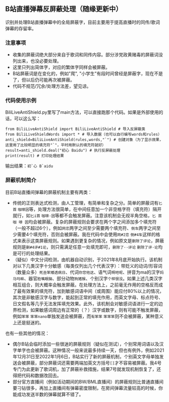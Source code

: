 ## B站直播弹幕反屏蔽处理（随缘更新中）

识别并处理B站直播弹幕中的全局屏蔽字，目前主要用于提高直播时的同传/歌词弹幕的存留率。

### 注意事项
+ 收集的屏蔽词绝大部分来自于歌词和同传内容。部分涉党政黄赌毒的屏蔽词没列出来，也没必要处理。
+ 这里只列出简体字，对应的繁体字同样会被屏蔽。
+ B站屏蔽词是在变化的，例如"爬", "小学生"有段时间曾经是屏蔽字，现在不是了，但以后仍可能再次被屏蔽。
+ 代码不规范/冗余/处理方法差，望见谅。

### 代码使用示例
BiliLiveAntiShield.py里写了main方法，可以直接跑那个代码。如果是外部使用的话，可以这么写：
```
from BiliLiveAntiShield import BiliLiveAntiShield # 导入反屏蔽类
from BiliLiveShieldWords import * # 导入数据（也可以自行编写words和rules）
anti_shield=BiliLiveAntiShield(rules,words,"`") # 创建对象（为了显示效果，这里用了比较明显的填充符"`"，平时用默认的填充符就好）
result=anti_shield.deal("初心 Baidu") # 执行反屏蔽处理
print(result) # 打印处理结果
```

输出结果：```初`心 B`aidu```

### 屏蔽机制简介
目前B站直播间弹幕的屏蔽机制主要有两类：
+ 传统的正则表达式检测，由人工管理，有简单和复杂之分。简单的屏蔽词有```匕首``` ```咖啡因```等，处理方法很简单，在中间任意加一个非空格字符（填充符）隔开就行，如```匕i首``` ```咖啡·因```等都不会触发屏蔽。注意该机制会无视半角空格，```匕 首``` ```咖 啡 因```均会被屏蔽。复杂的屏蔽规则会要求在两个字之间添加多个填充符（一般不超过6个），例如```网恋```两字之间至少需要两个填充符、```倒车```两字之间至少需要4个填充符，否则会被屏蔽。我在代码中会使用```网#2恋``` ```倒#4车```这样的格式来表示这类屏蔽规则。如果遇到更复杂的情况，例如原文是```删除了评论```，屏蔽规则是```删#4评#1论```，则只需满足任意一处填充即可，```删除了··评论``` ```删除了评·论```均是可行的处理结果。
+ （疑似）中文分词检测，由机器自动识别，于2021年8月底开始执行。该机制对以下几类汉字十分敏感（每类仅列出几个代表汉字）：带贬义的动词/形容词（数量众多）```死丑笨矮透病日```、代词```你您他这```、语气词```啊吧呢```、拼音为ma的汉字```妈马吗嘛```、器官```脸嘴眼脑```、部分动物```狗猪猴```、个别汉字```个样很没```。如果上述几类汉字相互组合，则大概率会触发屏蔽。在处理方法上，之前毫无作用的空格反而成了最有效果的填充符，加到敏感词语中间（或周围）能应付80%以上的情况，其次是非敏感汉字与数字，能起到正常的填充作用，而英文字母、标点符号、日文假名等几乎无法发挥填充效果。此外，该机制会对敏感词语进行一定的边界检测，如果敏感词周边有正常的（？）汉字或数字，则有可能不触发屏蔽，例如```笨笨``` ```笨笨nano```单独发送会被屏蔽，而```有笨笨``` ```笨笨笨```则不会被屏蔽，某种意义上还是挺迷的。

也有一些其他的情况：
+ 偶尔B站会临时添加一些很迷的屏蔽规则（疑似在测试），个别常用词语以及汉字单字也会被屏蔽。这种情况一般来说最多持续一天，但也有例外，例如2021年12月31日至2022年1月6日，B站实行了新的屏蔽机制，个别英文字母单独发送会被屏蔽，部分屏蔽词还需要两端加英文方括号```[]```才不容易被屏蔽。我4号专门为此更新了歌词机，加了屏蔽补救措施，结果7号就发现机制恢复了，还得把代码和数据改回去。
+ 部分官方直播间（例如活动期间的BW/BML直播间）的屏蔽规则比普通直播间要刁钻很多，再加上直播间有弹幕密度限制，在房间弹幕流量较高的时候，你能成功发送半数的弹幕就算不错了。
